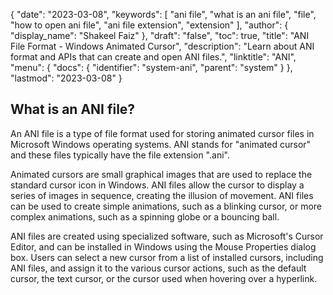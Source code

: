 {
  "date": "2023-03-08",
  "keywords": [
    "ani file",
    "what is an ani file",
    "file",
    "how to open ani file",
    "ani file extension",
    "extension"
  ],
  "author": {
    "display_name": "Shakeel Faiz"
  },
  "draft": "false",
  "toc": true,
  "title": "ANI File Format - Windows Animated Cursor",
  "description": "Learn about ANI format and APIs that can create and open ANI files.",
  "linktitle": "ANI",
  "menu": {
    "docs": {
      "identifier": "system-ani",
      "parent": "system"
    }
  },
  "lastmod": "2023-03-08"
}

## What is an ANI file?

An ANI file is a type of file format used for storing animated cursor files in Microsoft Windows operating systems. ANI stands for "animated cursor" and these files typically have the file extension ".ani".

Animated cursors are small graphical images that are used to replace the standard cursor icon in Windows. ANI files allow the cursor to display a series of images in sequence, creating the illusion of movement. ANI files can be used to create simple animations, such as a blinking cursor, or more complex animations, such as a spinning globe or a bouncing ball.

ANI files are created using specialized software, such as Microsoft's Cursor Editor, and can be installed in Windows using the Mouse Properties dialog box. Users can select a new cursor from a list of installed cursors, including ANI files, and assign it to the various cursor actions, such as the default cursor, the text cursor, or the cursor used when hovering over a hyperlink.

